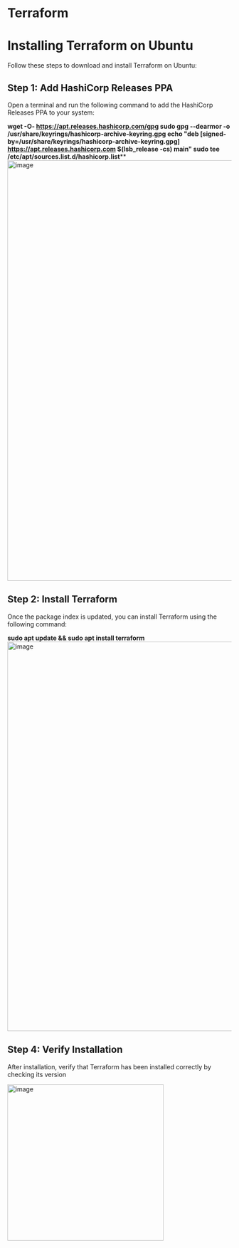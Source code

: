 # Terraform
# Installing Terraform on Ubuntu

Follow these steps to download and install Terraform on Ubuntu:

## Step 1: Add HashiCorp Releases PPA

Open a terminal and run the following command to add the HashiCorp Releases PPA to your system:

**wget -O- https://apt.releases.hashicorp.com/gpg 
sudo gpg --dearmor -o /usr/share/keyrings/hashicorp-archive-keyring.gpg
echo "deb [signed-by=/usr/share/keyrings/hashicorp-archive-keyring.gpg] https://apt.releases.hashicorp.com $(lsb_release -cs) main"
sudo tee /etc/apt/sources.list.d/hashicorp.list****
<img width="945" alt="image" src="https://github.com/Faseeha001/Terraform/assets/169563689/e84fe68c-cb1a-4977-b648-c58b53276617">

## Step 2: Install Terraform
Once the package index is updated, you can install Terraform using the following command:

**sudo apt update && sudo apt install terraform**
<img width="875" alt="image" src="https://github.com/Faseeha001/Terraform/assets/169563689/7bc8de8c-ad2c-4fa2-b3f6-c2960880b83e">

## Step 4: Verify Installation
After installation, verify that Terraform has been installed correctly by checking its version

<img width="351" alt="image" src="https://github.com/Faseeha001/Terraform/assets/169563689/ecb16aa6-317d-4ffb-b2c8-a01c6a265bae">

